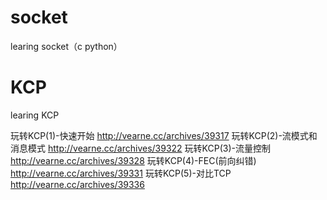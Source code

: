 # socket
learing socket（c python）

# KCP
learing KCP

玩转KCP(1)-快速开始
http://vearne.cc/archives/39317
玩转KCP(2)-流模式和消息模式
http://vearne.cc/archives/39322
玩转KCP(3)-流量控制
http://vearne.cc/archives/39328
玩转KCP(4)-FEC(前向纠错)
http://vearne.cc/archives/39331
玩转KCP(5)-对比TCP
http://vearne.cc/archives/39336
